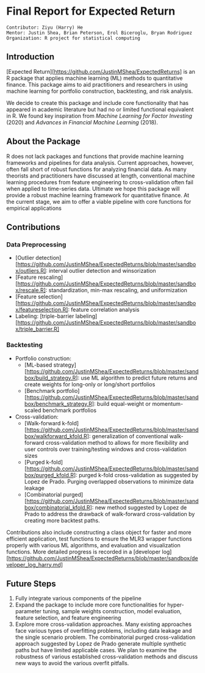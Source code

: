 # Final Report for Expected Return

	Contributor: Ziyu (Harry) He
	Mentor: Justin Shea, Brian Peterson, Erol Biceroglu, Bryan Rodriguez
	Organization: R project for statistical computing
## Introduction
[Expected Return][https://github.com/JustinMShea/ExpectedReturns] is an R package that applies machine learning (ML) methods to quantitative finance. This package aims to aid practitioners and researchers in using machine learning for portfolio construction, backtesting, and risk analysis.

We decide to create this package and include core functionality that has appeared in academic literature but had no or limited functional equivalent in R. We found key inspiration from *Machine Learning for Factor Investing* (2020) and *Advances in Financial Machine Learning* (2018).
## About the Package
R does not lack packages and functions that provide machine learning frameworks and pipelines for data analysis. Current approaches, however, often fall short of robust functions for analyzing financial data. As many theorists and practitioners have discussed at length, conventional machine learning procedures from feature engineering to cross-validation often fail when applied to time-series data. Ultimate we hope this package will provide a robust machine learning framework for quantitative finance. At the current stage, we aim to offer a viable pipeline with core functions for empirical applications
## Contributions
### Data Preprocessing
- [Outlier detection][https://github.com/JustinMShea/ExpectedReturns/blob/master/sandbox/outliers.R]: interval outlier detection and winsorization
- [Feature rescaling][https://github.com/JustinMShea/ExpectedReturns/blob/master/sandbox/rescale.R]: standardization, min-max rescaling, and uniformization
- [Feature selection][https://github.com/JustinMShea/ExpectedReturns/blob/master/sandbox/featureselection.R]: feature correlation analysis
- Labeling: [triple-barrier labeling][https://github.com/JustinMShea/ExpectedReturns/blob/master/sandbox/triple_barrier.R]
### Backtesting
- Portfolio construction: 
	- [ML-based strategy][https://github.com/JustinMShea/ExpectedReturns/blob/master/sandbox/build_strategy.R]: use ML algorithm to predict future returns and create weights for long-only or long/short portfolios
	- [Benchmark portfolio][https://github.com/JustinMShea/ExpectedReturns/blob/master/sandbox/benchmark_strategy.R]: build equal-weight or momentum-scaled benchmark portfolios 
- Cross-validation:
	- [Walk-forward k-fold][https://github.com/JustinMShea/ExpectedReturns/blob/master/sandbox/walkforward_kfold.R]: generalization of conventional walk-forward cross-validation method to allows for more flexibility and user controls over training/testing windows and cross-validation sizes
	- [Purged k-fold][https://github.com/JustinMShea/ExpectedReturns/blob/master/sandbox/purged_kfold.R]: purged k-fold cross-validation as suggested by Lopez de Prado. Purging overlapped observations to minimize data leakage
	- [Combinatorial purged][https://github.com/JustinMShea/ExpectedReturns/blob/master/sandbox/combinatorial_kfold.R]: new method suggested by Lopez de Prado to address the drawback of walk-forward cross-validation by creating more backtest paths.

Contributions also include constructing a class object for faster and more efficient application, test functions to ensure the MLR3 wrapper functions properly with various ML algorithms, and evaluation and visualization functions. More detailed progress is recorded in a [developer log][https://github.com/JustinMShea/ExpectedReturns/blob/master/sandbox/developer_log_harry.md]
## Future Steps
1. Fully integrate various components of the pipeline
2. Expand the package to include more core functionalities for hyper-parameter tuning, sample weights construction, model evaluation, feature selection, and feature engineering
3. Explore more cross-validation approaches. Many existing approaches face various types of overfitting problems, including data leakage and the single scenario problem. The combinatorial purged cross-validation approach suggested by Lopez de Prado generate multiple synthetic paths but have limited applicable cases. We plan to examine the robustness of various established cross-validation methods and discuss new ways to avoid the various overfit pitfalls.
